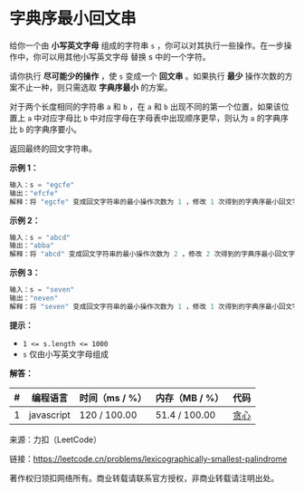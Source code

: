# 字典序最小回文串

给你一个由 **小写英文字母** 组成的字符串 `s` ，你可以对其执行一些操作。在一步操作中，你可以用其他小写英文字母 替换 s 中的一个字符。

请你执行 **尽可能少的操作** ，使 `s` 变成一个 **回文串** 。如果执行 **最少** 操作次数的方案不止一种，则只需选取 **字典序最小** 的方案。

对于两个长度相同的字符串 `a` 和 `b` ，在 `a` 和 `b` 出现不同的第一个位置，如果该位置上 `a` 中对应字母比 `b` 中对应字母在字母表中出现顺序更早，则认为 `a` 的字典序比 `b` 的字典序要小。

返回最终的回文字符串。

**示例 1：**

``` javascript
输入：s = "egcfe"
输出："efcfe"
解释：将 "egcfe" 变成回文字符串的最小操作次数为 1 ，修改 1 次得到的字典序最小回文字符串是 "efcfe"，只需将 'g' 改为 'f' 。
```

**示例 2：**

``` javascript
输入：s = "abcd"
输出："abba"
解释：将 "abcd" 变成回文字符串的最小操作次数为 2 ，修改 2 次得到的字典序最小回文字符串是 "abba" 。
```

**示例 3：**

``` javascript
输入：s = "seven"
输出："neven"
解释：将 "seven" 变成回文字符串的最小操作次数为 1 ，修改 1 次得到的字典序最小回文字符串是 "neven" 。
```

**提示：**

- `1 <= s.length <= 1000`
- `s` 仅由小写英文字母组成

**解答：**

**#**|**编程语言**|**时间（ms / %）**|**内存（MB / %）**|**代码**
--|--|--|--|--
1|javascript|120 / 100.00|51.4 / 100.00|[贪心](./javascript/ac_v1.js)

来源：力扣（LeetCode）

链接：https://leetcode.cn/problems/lexicographically-smallest-palindrome

著作权归领扣网络所有。商业转载请联系官方授权，非商业转载请注明出处。
